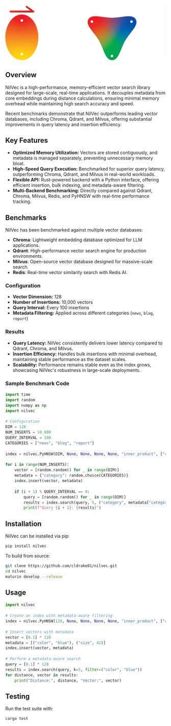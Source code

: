 ![NilVec Logo](NilVec.png)

## Overview

NilVec is a high-performance, memory-efficient vector search library designed for large-scale, real-time applications. It decouples metadata from core embeddings during distance calculations, ensuring minimal memory overhead while maintaining high search accuracy and speed.

Recent benchmarks demonstrate that NilVec outperforms leading vector databases, including Chroma, Qdrant, and Milvus, offering substantial improvements in query latency and insertion efficiency.

## Key Features

- **Optimized Memory Utilization:** Vectors are stored contiguously, and metadata is managed separately, preventing unnecessary memory bloat.
- **High-Speed Query Execution:** Benchmarked for superior query latency, outperforming Chroma, Qdrant, and Milvus in real-world workloads.
- **Flexible API:** Rust-powered backend with a Python interface, offering efficient insertion, bulk indexing, and metadata-aware filtering.
- **Multi-Backend Benchmarking:** Directly compared against Qdrant, Chroma, Milvus, Redis, and PyHNSW with real-time performance tracking.

## Benchmarks

NilVec has been benchmarked against multiple vector databases:

- **Chroma**: Lightweight embedding database optimized for LLM applications.
- **Qdrant**: High-performance vector search engine for production environments.
- **Milvus**: Open-source vector database designed for massive-scale search.
- **Redis**: Real-time vector similarity search with Redis AI.

### Configuration

- **Vector Dimension:** 128
- **Number of Insertions:** 10,000 vectors
- **Query Interval:** Every 100 insertions
- **Metadata Filtering:** Applied across different categories (`news`, `blog`, `report`)

### Results

- **Query Latency:** NilVec consistently delivers lower latency compared to Qdrant, Chroma, and Milvus.
- **Insertion Efficiency:** Handles bulk insertions with minimal overhead, maintaining stable performance as the dataset scales.
- **Scalability:** Performance remains stable even as the index grows, showcasing NilVec's robustness in large-scale deployments.

### Sample Benchmark Code

```python
import time
import random
import numpy as np
import nilvec

# Configuration
DIM = 128
NUM_INSERTS = 10_000
QUERY_INTERVAL = 100
CATEGORIES = ["news", "blog", "report"]

index = nilvec.PyHNSW(DIM, None, None, None, None, "inner_product", ["category"])

for i in range(NUM_INSERTS):
    vector = [random.random() for _ in range(DIM)]
    metadata = {"category": random.choice(CATEGORIES)}
    index.insert(vector, metadata)

    if (i + 1) % QUERY_INTERVAL == 0:
        query = [random.random() for _ in range(DIM)]
        results = index.search(query, 5, ("category", metadata["category"]))
        print(f"Query {i + 1}: {results}")
```

## Installation

NilVec can be installed via pip:

```bash
pip install nilvec
```

To build from source:

```bash
git clone https://github.com/cldrake01/nilvec.git
cd nilvec
maturin develop --release
```

## Usage

```python
import nilvec

# Create an index with metadata-aware filtering
index = nilvec.PyHNSW(128, None, None, None, None, "inner_product", ["color", "size"])

# Insert vectors with metadata
vector = [0.1] * 128
metadata = [("color", "blue"), ("size", 42)]
index.insert(vector, metadata)

# Perform a metadata-aware search
query = [0.1] * 128
results = index.search(query, k=5, filter=("color", "blue"))
for distance, vector in results:
    print("Distance:", distance, "Vector:", vector)
```

## Testing

Run the test suite with:

```bash
cargo test
```
